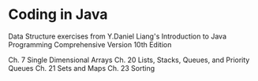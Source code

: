 # Coding in Java

Data Structure exercises from Y.Daniel Liang's Introduction to Java Programming Comprehensive Version 10th Edition

Ch. 7 Single Dimensional Arrays
Ch. 20 Lists, Stacks, Queues, and Priority Queues
Ch. 21 Sets and Maps
Ch. 23 Sorting
